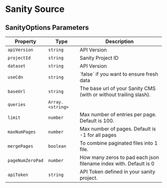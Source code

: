 # Sanity Source


## SanityOptions Parameters
| Property | Type | Description |
| - | - | - |
| <a name="module_sanity-source.SanityOptions+apiVersion">`apiVersion`</a> |  <code>string</code>| API Version |
| <a name="module_sanity-source.SanityOptions+projectId">`projectId`</a> |  <code>string</code>| Sanity Project ID |
| <a name="module_sanity-source.SanityOptions+dataset">`dataset`</a> |  <code>string</code>| API Version |
| <a name="module_sanity-source.SanityOptions+useCdn">`useCdn`</a> |  <code>string</code>| &#x60;false&#x60; if you want to ensure fresh data |
| <a name="module_sanity-source.SanityOptions+baseUrl">`baseUrl`</a> |  <code>string</code>| The base url of your Sanity CMS (with or without trailing slash). |
| <a name="module_sanity-source.SanityOptions+queries">`queries`</a> |  <code>Array.&lt;string&gt;</code>|  |
| <a name="module_sanity-source.SanityOptions+limit">`limit`</a> |  <code>number</code>| Max number of entries per page. Default is 100. |
| <a name="module_sanity-source.SanityOptions+maxNumPages">`maxNumPages`</a> |  <code>number</code>| Max number of pages. Default is -1 for all pages |
| <a name="module_sanity-source.SanityOptions+mergePages">`mergePages`</a> |  <code>boolean</code>| To combine paginated files into 1 file. |
| <a name="module_sanity-source.SanityOptions+pageNumZeroPad">`pageNumZeroPad`</a> |  <code>number</code>| How many zeros to pad each json filename index with. Default is 0 |
| <a name="module_sanity-source.SanityOptions+apiToken">`apiToken`</a> |  <code>string</code>| API Token defined in your sanity project. |
